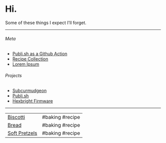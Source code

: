 # Hi.
Some of these things I expect I'll forget.

---

###### Meta
- [Publi.sh as a Github Action](/meta/publish-as-a-github-action.html)
- [Recipe Collection](/meta/recipes.html)
- [Lorem Ipsum](/meta/lorem-ipsum.html)

###### Projects
- [Subcurmudgeon](https://www.github.com/subcurmudgeon/subcurmudgeon.github.io)
- [Publi.sh](https://www.github.com/subcurmudgeon/publi.sh)
- [Hexbright Firmware](https://www.github.com/subcurmudgeon/hexbright-firmware)

---

|||
|:-|-:|
| [Biscotti](/recipe/biscotti.html) | #baking #recipe |
| [Bread](/recipe/bread.html) | #baking #recipe |
| [Soft Pretzels](/recipe/soft-pretzels.html) | #baking #recipe |